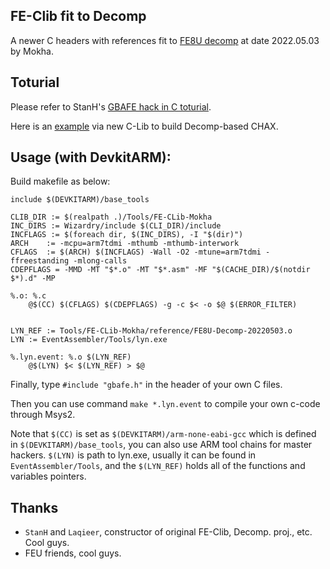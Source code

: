 
## FE-Clib fit to Decomp

A newer C headers with references fit to [FE8U decomp](https://github.com/FireEmblemUniverse/fireemblem8u.git) at date 2022.05.03 by Mokha.


## Toturial

Please refer to StanH's [GBAFE hack in C toturial](https://feuniverse.us/t/guide-doc-asm-hacking-in-c-with-ea/3351).

Here is an [example](https://github.com/MokhaLeee/FE-cHack-Template.git) via new C-Lib to build Decomp-based CHAX.


## Usage (with DevkitARM):

Build makefile as below:

```
include $(DEVKITARM)/base_tools

CLIB_DIR := $(realpath .)/Tools/FE-CLib-Mokha
INC_DIRS := Wizardry/include $(CLI_DIR)/include 
INCFLAGS := $(foreach dir, $(INC_DIRS), -I "$(dir)")
ARCH    := -mcpu=arm7tdmi -mthumb -mthumb-interwork
CFLAGS  := $(ARCH) $(INCFLAGS) -Wall -O2 -mtune=arm7tdmi -ffreestanding -mlong-calls
CDEPFLAGS = -MMD -MT "$*.o" -MT "$*.asm" -MF "$(CACHE_DIR)/$(notdir $*).d" -MP

%.o: %.c
	@$(CC) $(CFLAGS) $(CDEPFLAGS) -g -c $< -o $@ $(ERROR_FILTER)


LYN_REF := Tools/FE-CLib-Mokha/reference/FE8U-Decomp-20220503.o
LYN := EventAssembler/Tools/lyn.exe

%.lyn.event: %.o $(LYN_REF)
	@$(LYN) $< $(LYN_REF) > $@
``` 

Finally, type `#include "gbafe.h"` in the header of your own C files.

Then you can use command `make *.lyn.event` to compile your own c-code through Msys2.

Note that `$(CC)` is set as `$(DEVKITARM)/arm-none-eabi-gcc` which is defined in `$(DEVKITARM)/base_tools`, you can also use ARM tool chains for master hackers. `$(LYN)` is path to lyn.exe, usually it can be found in `EventAssembler/Tools`, and the `$(LYN_REF)` holds all of the functions and variables pointers.





## Thanks
- `StanH` and `Laqieer`, constructor of original FE-Clib, Decomp. proj., etc. Cool guys.
- FEU friends, cool guys.
